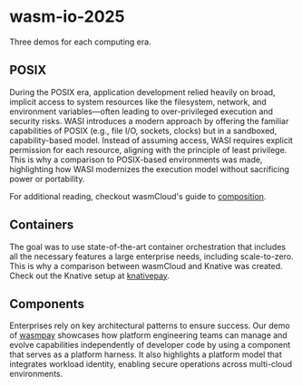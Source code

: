 # wasm-io-2025

Three demos for each computing era. 

## POSIX

During the POSIX era, application development relied heavily on broad, implicit access to system resources like the filesystem, network, and environment variables—often leading to over-privileged execution and security risks. WASI introduces a modern approach by offering the familiar capabilities of POSIX (e.g., file I/O, sockets, clocks) but in a sandboxed, capability-based model. Instead of assuming access, WASI requires explicit permission for each resource, aligning with the principle of least privilege. This is why a comparison to POSIX-based environments was made, highlighting how WASI modernizes the execution model without sacrificing power or portability.

For additional reading, checkout wasmCloud's guide to [composition](https://wasmcloud.com/docs/concepts/linking-components/linking-at-build/#example-composition).

## Containers

The goal was to use state-of-the-art container orchestration that includes all the necessary features a large enterprise needs, including scale-to-zero. This is why a comparison between wasmCloud and Knative was created. Check out the Knative setup at [knativepay](https://github.com/ricochet/knativepay).

## Components

Enterprises rely on key architectural patterns to ensure success. Our demo of [wasmpay](github.com/cosmonic-labs/wasmpay) showcases how platform engineering teams can manage and evolve capabilities independently of developer code by using a component that serves as a platform harness. It also highlights a platform model that integrates workload identity, enabling secure operations across multi-cloud environments.
